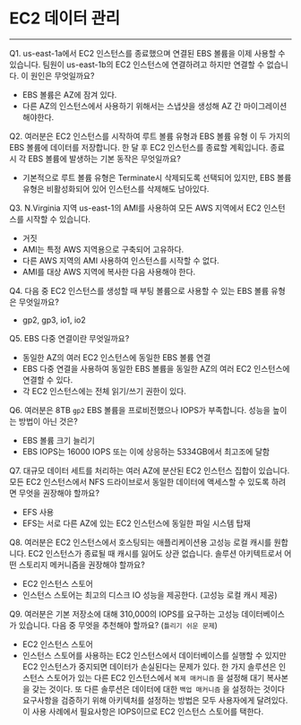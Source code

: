 # EC2 데이터 관리
----
Q1. us-east-1a에서 EC2 인스턴스를 종료했으며 연결된 EBS 볼륨을 이제 사용할 수 있습니다. 팀원이 us-east-1b의 EC2 인스턴스에 연결하려고 하지만 연결할 수 없습니다. 이 원인은 무엇일까요?
- EBS 볼륨은 AZ에 잠겨 있다.
- 다른 AZ의 인스턴스에서 사용하기 위해서는 스냅샷을 생성해 AZ 간 마이그레이션 해야한다.  

Q2. 여러분은 EC2 인스턴스를 시작하여 루트 볼륨 유형과 EBS 볼륨 유형 이 두 가지의 EBS 볼륨에 데이터를 저장합니다. 한 달 후 EC2 인스턴스를 종료할 계획입니다. 종료시 각 EBS 볼륨에 발생하는 기본 동작은 무엇일까요?
- 기본적으로 루트 볼륨 유형은 Terminate시 삭제되도록 선택되어 있지만, EBS 볼륨 유형은 비활성화되어 있어 인스턴스를 삭제해도 남아있다. 

Q3. N.Virginia 지역 us-east-1의 AMI를 사용하여 모든 AWS 지역에서 EC2 인스턴스를 시작할 수 있습니다.
- 거짓
- AMI는 특정 AWS 지역용으로 구축되어 고유하다. 
- 다른 AWS 지역의 AMI 사용하여 인스턴스를 시작할 수 없다.
- AMI를 대상 AWS 지역에 복사한 다음 사용해야 한다. 

Q4. 다음 중 EC2 인스턴스를 생성할 때 부팅 볼륨으로 사용할 수 있는 EBS 볼륨 유형은 무엇일까요?
- gp2, gp3, io1, io2

Q5. EBS 다중 연결이란 무엇일까요?
- 동일한 AZ의 여러 EC2 인스턴스에 동일한 EBS 볼륨 연결
- EBS 다중 연결을 사용하여 동일한 EBS 볼륨을 동일한 AZ의 여러 EC2 인스턴스에 연결할 수 있다. 
- 각 EC2 인스턴스에는 전체 읽기/쓰기 권한이 있다.

Q6. 여러분은 8TB `gp2` EBS 볼륨을 프로비전했으나 IOPS가 부족합니다. 성능을 높이는 방법이 아닌 것은?
- EBS 볼륨 크기 늘리기
- EBS IOPS는 16000 IOPS 또는 이에 상응하는 5334GB에서 최고조에 달함

Q7. 대규모 데이터 세트를 처리하는 여러 AZ에 분산된 EC2 인스턴스 집합이 있습니다. 모든 EC2 인스턴스에서 NFS 드라이브로서 동일한 데이터에 액세스할 수 있도록 하려면 무엇을 권장해야 할까요?
- EFS 사용
- EFS는 서로 다른 AZ에 있는 EC2 인스턴스에 동일한 파일 시스템 탑재

Q8. 여러분은 EC2 인스턴스에서 호스팅되는 애플리케이션용 고성능 로컬 캐시를 원합니다. EC2 인스턴스가 종료될 때 캐시를 잃어도 상관 없습니다. 솔루션 아키텍트로서 어떤 스토리지 메커니즘을 권장해야 할까요?
- EC2 인스턴스 스토어
- 인스턴스 스토어는 최고의 디스크 IO 성능을 제공한다. (고성능 로컬 캐시 제공) 

Q9. 여러분은 기본 저장소에 대해 310,000의 IOPS를 요구하는 고성능 데이터베이스가 있습니다. 다음 중 무엇을 추천해야 할까요? (`틀리기 쉬운 문제`)
- EC2 인스턴스 스토어
- 인스턴스 스토어를 사용하는 EC2 인스턴스에서 데이터베이스를 실행할 수 있지만 EC2 인스턴스가 중지되면 데이터가 손실된다는 문제가 있다. 
한 가지 솔루션은 인스턴스 스토어가 있는 다른 EC2 인스턴스에서 `복제 매커니즘` 을 설정해 대기 복사본을 갖는 것이다. 
또 다른 솔루션은 데이터에 대한 `백업 매커니즘` 을 설정하는 것이다
요구사항을 검증하기 위해 아키텍처를 설정하는 방법은 모두 사용자에게 달려있다. 이 사용 사례에서 필요사항은 IOPS이므로 EC2 인스턴스 스토어를 택한다.  


